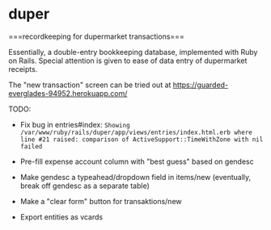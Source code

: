 # duper

===recordkeeping for dupermarket transactions===

Essentially, a double-entry bookkeeping database, implemented with Ruby on Rails.
Special attention is given to ease of data entry of dupermarket receipts.

The "new transaction" screen can be tried out at https://guarded-everglades-94952.herokuapp.com/


TODO:

* Fix bug in entries#index:  `Showing /var/www/ruby/rails/duper/app/views/entries/index.html.erb where line #21 raised: comparison of ActiveSupport::TimeWithZone with nil failed`

* Pre-fill expense account column with "best guess" based on gendesc

* Make gendesc a typeahead/dropdown field in items/new (eventually, break off gendesc as a separate table)

* Make a "clear form" button for transaktions/new

* Export entities as vcards

